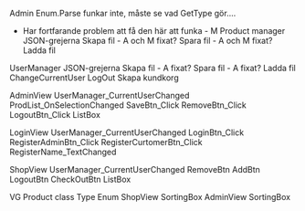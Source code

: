 Admin
	Enum.Parse funkar inte, måste se vad GetType gör....

- Har fortfarande problem att få den här att funka - M
Product manager
	JSON-grejerna
		Skapa fil - A och M fixat?
		Spara fil - A och M fixat?
		Ladda fil 

UserManager
	JSON-grejerna
		Skapa fil - A fixat?
		Spara fil - A fixat?
		Ladda fil 
	ChangeCurrentUser
	LogOut
	Skapa kundkorg

AdminView
	UserManager_CurrentUserChanged
	ProdList_OnSelectionChanged
	SaveBtn_Click
	RemoveBtn_Click
	LogoutBtn_Click
	ListBox

LoginView
	UserManager_CurrentUserChanged
	LoginBtn_Click
	RegisterAdminBtn_Click
	RegisterCurtomerBtn_Click
	RegisterName_TextChanged

ShopView
	UserManager_CurrentUserChanged
	RemoveBtn
	AddBtn
	LogoutBtn
	CheckOutBtn
	ListBox


VG
	Product class
		Type Enum
	ShopView
		SortingBox
	AdminView
		SortingBox
## 